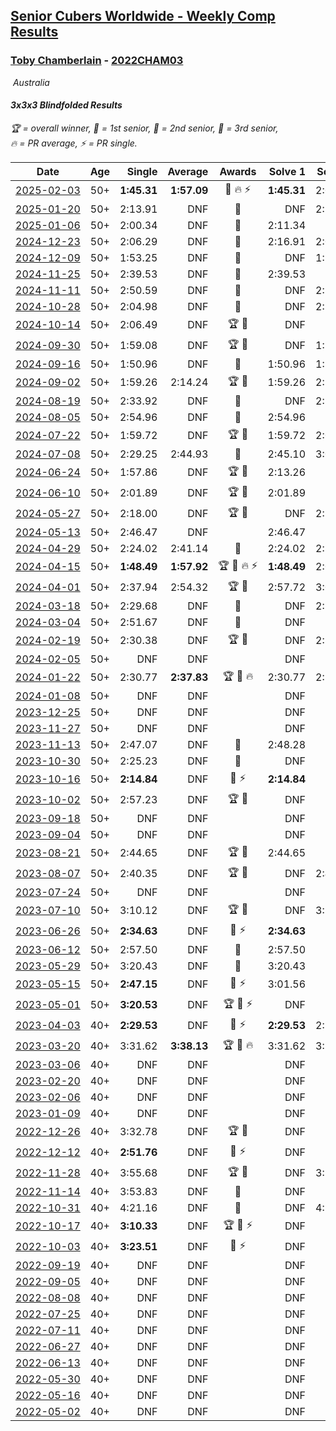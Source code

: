 <style>table {white-space: nowrap;}</style>
<link rel="stylesheet" type="text/css" href="/scw-comp/css/flags.css" />

## [Senior Cubers Worldwide - Weekly Comp Results](/scw-comp/results/)
### [Toby Chamberlain](README.md) - [2022CHAM03](https://www.worldcubeassociation.org/persons/2022CHAM03?event=333bf)

<i class="flag flag-AU" />&nbsp;Australia

#### 3x3x3 Blindfolded Results

<span style="white-space: nowrap;">🏆 = overall winner</span>, <span style="white-space: nowrap;">🥇 = 1st senior</span>, <span style="white-space: nowrap;">🥈 = 2nd senior</span>, <span style="white-space: nowrap;">🥉 = 3rd senior</span>, <span style="white-space: nowrap;">🔥 = PR average</span>, <span style="white-space: nowrap;">⚡ = PR single</span>.

| Date | Age | Single | Average | Awards | Solve 1 | Solve 2 | Solve 3 | Video |
| :--: | :--: | --: | --: | :--: | --: | --: | --: | :-- |
| [2025-02-03](../../results/2025-02-03/333bf.md) | 50+ | **1:45.31** | **1:57.09** | 🥉 🔥 ⚡ | **1:45.31** | 2:00.74 | 2:05.22 | [Desktop](https://www.facebook.com/events/1662572041309805/permalink/1670163510550658) / [Mobile](https://m.facebook.com/events/1662572041309805?view=permalink&id=1670163510550658) |
| [2025-01-20](../../results/2025-01-20/333bf.md) | 50+ | 2:13.91 | DNF | 🥉 | DNF | 2:13.91 | DNF | [Desktop](https://www.facebook.com/events/1361906445249868/permalink/1370598894380623) / [Mobile](https://m.facebook.com/events/1361906445249868?view=permalink&id=1370598894380623) |
| [2025-01-06](../../results/2025-01-06/333bf.md) | 50+ | 2:00.34 | DNF | 🥉 | 2:11.34 | DNF | 2:00.34 | [Desktop](https://www.facebook.com/events/1280387483294287/permalink/1287766832556352) / [Mobile](https://m.facebook.com/events/1280387483294287?view=permalink&id=1287766832556352) |
| [2024-12-23](../../results/2024-12-23/333bf.md) | 50+ | 2:06.29 | DNF | 🥉 | 2:16.91 | 2:06.29 | DNF | [Desktop](https://www.facebook.com/events/585513520866394/permalink/593349233416156) / [Mobile](https://m.facebook.com/events/585513520866394?view=permalink&id=593349233416156) |
| [2024-12-09](../../results/2024-12-09/333bf.md) | 50+ | 1:53.25 | DNF | 🥈 | DNF | 1:53.25 | 2:40.86 | [Desktop](https://www.facebook.com/events/553095514206807/permalink/561346016715090) / [Mobile](https://m.facebook.com/events/553095514206807?view=permalink&id=561346016715090) |
| [2024-11-25](../../results/2024-11-25/333bf.md) | 50+ | 2:39.53 | DNF | 🥉 | 2:39.53 | DNF | DNF | [Desktop](https://www.facebook.com/events/1082790186973276/permalink/1086415423277419) / [Mobile](https://m.facebook.com/events/1082790186973276?view=permalink&id=1086415423277419) |
| [2024-11-11](../../results/2024-11-11/333bf.md) | 50+ | 2:50.59 | DNF | 🥉 | DNF | 2:50.59 | DNF | [Desktop](https://www.facebook.com/events/1990691201411524/permalink/1998638593950118) / [Mobile](https://m.facebook.com/events/1990691201411524?view=permalink&id=1998638593950118) |
| [2024-10-28](../../results/2024-10-28/333bf.md) | 50+ | 2:04.98 | DNF | 🥈 | DNF | 2:20.66 | 2:04.98 | [Desktop](https://www.facebook.com/events/955936316357414/permalink/963648545586191) / [Mobile](https://m.facebook.com/events/955936316357414?view=permalink&id=963648545586191) |
| [2024-10-14](../../results/2024-10-14/333bf.md) | 50+ | 2:06.49 | DNF | 🏆 🥇 | DNF | DNF | 2:06.49 | [Desktop](https://www.facebook.com/events/844597247519001/permalink/850281893617203) / [Mobile](https://m.facebook.com/events/844597247519001?view=permalink&id=850281893617203) |
| [2024-09-30](../../results/2024-09-30/333bf.md) | 50+ | 1:59.08 | DNF | 🏆 🥇 | DNF | 1:59.08 | DNF | [Desktop](https://www.facebook.com/events/1277054103468955/permalink/1285954109245621) / [Mobile](https://m.facebook.com/events/1277054103468955?view=permalink&id=1285954109245621) |
| [2024-09-16](../../results/2024-09-16/333bf.md) | 50+ | 1:50.96 | DNF | 🥈 | 1:50.96 | 1:51.33 | DNF | [Desktop](https://www.facebook.com/events/838621045098189/permalink/847556534204640) / [Mobile](https://m.facebook.com/events/838621045098189?view=permalink&id=847556534204640) |
| [2024-09-02](../../results/2024-09-02/333bf.md) | 50+ | 1:59.26 | 2:14.24 | 🏆 🥇 | 1:59.26 | 2:18.18 | 2:25.28 | [Desktop](https://www.facebook.com/events/1009228074235878/permalink/1017181330107219) / [Mobile](https://m.facebook.com/events/1009228074235878?view=permalink&id=1017181330107219) |
| [2024-08-19](../../results/2024-08-19/333bf.md) | 50+ | 2:33.92 | DNF | 🥈 | DNF | 2:33.92 | DNF | [Desktop](https://www.facebook.com/events/808901778065834/permalink/814212260868119) / [Mobile](https://m.facebook.com/events/808901778065834?view=permalink&id=814212260868119) |
| [2024-08-05](../../results/2024-08-05/333bf.md) | 50+ | 2:54.96 | DNF | 🥉 | 2:54.96 | DNF | DNF | [Desktop](https://www.facebook.com/events/910621581085877/permalink/918162706998431) / [Mobile](https://m.facebook.com/events/910621581085877?view=permalink&id=918162706998431) |
| [2024-07-22](../../results/2024-07-22/333bf.md) | 50+ | 1:59.72 | DNF | 🏆 🥇 | 1:59.72 | 2:06.60 | DNF | [Desktop](https://www.facebook.com/events/1178365719879226/permalink/1185453035837161) / [Mobile](https://m.facebook.com/events/1178365719879226?view=permalink&id=1185453035837161) |
| [2024-07-08](../../results/2024-07-08/333bf.md) | 50+ | 2:29.25 | 2:44.93 | 🥉 | 2:45.10 | 3:00.45 | 2:29.25 | [Desktop](https://www.facebook.com/events/1446099522937900/permalink/1452716025609583) / [Mobile](https://m.facebook.com/events/1446099522937900?view=permalink&id=1452716025609583) |
| [2024-06-24](../../results/2024-06-24/333bf.md) | 50+ | 1:57.86 | DNF | 🏆 🥇 | 2:13.26 | DNF | 1:57.86 | [Desktop](https://www.facebook.com/events/836072151304507/permalink/842759710635751) / [Mobile](https://m.facebook.com/events/836072151304507?view=permalink&id=842759710635751) |
| [2024-06-10](../../results/2024-06-10/333bf.md) | 50+ | 2:01.89 | DNF | 🏆 🥇 | 2:01.89 | DNF | 2:16.39 | [Desktop](https://www.facebook.com/events/3671827413056432/permalink/3679743058931534) / [Mobile](https://m.facebook.com/events/3671827413056432?view=permalink&id=3679743058931534) |
| [2024-05-27](../../results/2024-05-27/333bf.md) | 50+ | 2:18.00 | DNF | 🏆 🥇 | DNF | 2:18.00 | DNF | [Desktop](https://www.facebook.com/events/475143954967359/permalink/482335204248234) / [Mobile](https://m.facebook.com/events/475143954967359?view=permalink&id=482335204248234) |
| [2024-05-13](../../results/2024-05-13/333bf.md) | 50+ | 2:46.47 | DNF |  | 2:46.47 | DNF | DNF | [Desktop](https://www.facebook.com/events/979227970272757/permalink/986883356173885) / [Mobile](https://m.facebook.com/events/979227970272757?view=permalink&id=986883356173885) |
| [2024-04-29](../../results/2024-04-29/333bf.md) | 50+ | 2:24.02 | 2:41.14 | 🥈 | 2:24.02 | 2:30.31 | 3:09.09 | [Desktop](https://www.facebook.com/events/1164980848276214/permalink/1172508784190087) / [Mobile](https://m.facebook.com/events/1164980848276214?view=permalink&id=1172508784190087) |
| [2024-04-15](../../results/2024-04-15/333bf.md) | 50+ | **1:48.49** | **1:57.92** | 🏆 🥇 🔥 ⚡ | **1:48.49** | 2:09.38 | 1:55.88 | [Desktop](https://www.facebook.com/events/1083392669419994/permalink/1090167075409220) / [Mobile](https://m.facebook.com/events/1083392669419994?view=permalink&id=1090167075409220) |
| [2024-04-01](../../results/2024-04-01/333bf.md) | 50+ | 2:37.94 | 2:54.32 | 🏆 🥇 | 2:57.72 | 3:07.29 | 2:37.94 | [Desktop](https://www.facebook.com/events/1075936833483182/permalink/1082799322796933) / [Mobile](https://m.facebook.com/events/1075936833483182?view=permalink&id=1082799322796933) |
| [2024-03-18](../../results/2024-03-18/333bf.md) | 50+ | 2:29.68 | DNF | 🥈 | DNF | 2:29.68 | DNF | [Desktop](https://www.facebook.com/events/1325086664835212/permalink/1331214454222433) / [Mobile](https://m.facebook.com/events/1325086664835212?view=permalink&id=1331214454222433) |
| [2024-03-04](../../results/2024-03-04/333bf.md) | 50+ | 2:51.67 | DNF | 🥉 | DNF | DNF | 2:51.67 | [Desktop](https://www.facebook.com/events/7047318028712556/permalink/7092948847482807) / [Mobile](https://m.facebook.com/events/7047318028712556?view=permalink&id=7092948847482807) |
| [2024-02-19](../../results/2024-02-19/333bf.md) | 50+ | 2:30.38 | DNF | 🏆 🥇 | DNF | 2:30.38 | DNF | [Desktop](https://www.facebook.com/events/737259708472058/permalink/743130741218288) / [Mobile](https://m.facebook.com/events/737259708472058?view=permalink&id=743130741218288) |
| [2024-02-05](../../results/2024-02-05/333bf.md) | 50+ | DNF | DNF |  | DNF | DNF | DNF | [Desktop](https://www.facebook.com/events/402762158875937/permalink/410629538089199) / [Mobile](https://m.facebook.com/events/402762158875937?view=permalink&id=410629538089199) |
| [2024-01-22](../../results/2024-01-22/333bf.md) | 50+ | 2:30.77 | **2:37.83** | 🏆 🥇 🔥 | 2:30.77 | 2:34.21 | 2:48.52 | [Desktop](https://www.facebook.com/events/757477456403623/permalink/764780415673327) / [Mobile](https://m.facebook.com/events/757477456403623?view=permalink&id=764780415673327) |
| [2024-01-08](../../results/2024-01-08/333bf.md) | 50+ | DNF | DNF |  | DNF | DNF | DNF | [Desktop](https://www.facebook.com/events/6766717713436597/permalink/6796925727082462) / [Mobile](https://m.facebook.com/events/6766717713436597?view=permalink&id=6796925727082462) |
| [2023-12-25](../../results/2023-12-25/333bf.md) | 50+ | DNF | DNF |  | DNF | DNF | DNF | [Desktop](https://www.facebook.com/events/377455354819862/permalink/383419080890156) / [Mobile](https://m.facebook.com/events/377455354819862?view=permalink&id=383419080890156) |
| [2023-11-27](../../results/2023-11-27/333bf.md) | 50+ | DNF | DNF |  | DNF | DNF | DNF | [Desktop](https://www.facebook.com/events/1406322769963909/permalink/1412499479346238) / [Mobile](https://m.facebook.com/events/1406322769963909?view=permalink&id=1412499479346238) |
| [2023-11-13](../../results/2023-11-13/333bf.md) | 50+ | 2:47.07 | DNF | 🥈 | 2:48.28 | DNF | 2:47.07 | [Desktop](https://www.facebook.com/events/359802903179092/permalink/366713009154748) / [Mobile](https://m.facebook.com/events/359802903179092?view=permalink&id=366713009154748) |
| [2023-10-30](../../results/2023-10-30/333bf.md) | 50+ | 2:25.23 | DNF | 🥈 | DNF | DNF | 2:25.23 | [Desktop](https://www.facebook.com/events/1030519728373871/permalink/1037097824382728) / [Mobile](https://m.facebook.com/events/1030519728373871?view=permalink&id=1037097824382728) |
| [2023-10-16](../../results/2023-10-16/333bf.md) | 50+ | **2:14.84** | DNF | 🥈 ⚡ | **2:14.84** | DNF | DNF | [Desktop](https://www.facebook.com/events/637374055147584/permalink/644218061129850) / [Mobile](https://m.facebook.com/events/637374055147584?view=permalink&id=644218061129850) |
| [2023-10-02](../../results/2023-10-02/333bf.md) | 50+ | 2:57.23 | DNF | 🏆 🥇 | DNF | DNF | 2:57.23 | [Desktop](https://www.facebook.com/events/838872687904576/permalink/846203797171465) / [Mobile](https://m.facebook.com/events/838872687904576?view=permalink&id=846203797171465) |
| [2023-09-18](../../results/2023-09-18/333bf.md) | 50+ | DNF | DNF |  | DNF | DNF | DNF | [Desktop](https://www.facebook.com/events/268121109391896/permalink/272915768912430) / [Mobile](https://m.facebook.com/events/268121109391896?view=permalink&id=272915768912430) |
| [2023-09-04](../../results/2023-09-04/333bf.md) | 50+ | DNF | DNF |  | DNF | DNF | DNF | [Desktop](https://www.facebook.com/events/629375342596936/permalink/635040825363721) / [Mobile](https://m.facebook.com/events/629375342596936?view=permalink&id=635040825363721) |
| [2023-08-21](../../results/2023-08-21/333bf.md) | 50+ | 2:44.65 | DNF | 🏆 🥇 | 2:44.65 | DNF | 2:54.58 | [Desktop](https://www.facebook.com/events/1253065072020064/permalink/1258597891466782) / [Mobile](https://m.facebook.com/events/1253065072020064?view=permalink&id=1258597891466782) |
| [2023-08-07](../../results/2023-08-07/333bf.md) | 50+ | 2:40.35 | DNF | 🏆 🥇 | DNF | 2:40.35 | DNF | [Desktop](https://www.facebook.com/events/666081695436342/permalink/671692258208619) / [Mobile](https://m.facebook.com/events/666081695436342?view=permalink&id=671692258208619) |
| [2023-07-24](../../results/2023-07-24/333bf.md) | 50+ | DNF | DNF |  | DNF | DNF | DNF | [Desktop](https://www.facebook.com/events/811904560530618/permalink/817923159928758) / [Mobile](https://m.facebook.com/events/811904560530618?view=permalink&id=817923159928758) |
| [2023-07-10](../../results/2023-07-10/333bf.md) | 50+ | 3:10.12 | DNF | 🏆 🥇 | DNF | 3:10.12 | DNF | [Desktop](https://www.facebook.com/events/267491525977865/permalink/273868022006882) / [Mobile](https://m.facebook.com/events/267491525977865?view=permalink&id=273868022006882) |
| [2023-06-26](../../results/2023-06-26/333bf.md) | 50+ | **2:34.63** | DNF | 🥈 ⚡ | **2:34.63** | DNF | 2:52.88 | [Desktop](https://www.facebook.com/events/1347875969094200/permalink/1354860868395710) / [Mobile](https://m.facebook.com/events/1347875969094200?view=permalink&id=1354860868395710) |
| [2023-06-12](../../results/2023-06-12/333bf.md) | 50+ | 2:57.50 | DNF | 🥈 | 2:57.50 | DNF | DNF | [Desktop](https://www.facebook.com/events/1215614055818994/permalink/1221953415185058) / [Mobile](https://m.facebook.com/events/1215614055818994?view=permalink&id=1221953415185058) |
| [2023-05-29](../../results/2023-05-29/333bf.md) | 50+ | 3:20.43 | DNF | 🥇 | 3:20.43 | DNF | DNF | [Desktop](https://www.facebook.com/events/1006326390733395/permalink/1009928270373207) / [Mobile](https://m.facebook.com/events/1006326390733395?view=permalink&id=1009928270373207) |
| [2023-05-15](../../results/2023-05-15/333bf.md) | 50+ | **2:47.15** | DNF | 🥈 ⚡ | 3:01.56 | DNF | **2:47.15** | [Desktop](https://www.facebook.com/events/179341611736618/permalink/187088357628610) / [Mobile](https://m.facebook.com/events/179341611736618?view=permalink&id=187088357628610) |
| [2023-05-01](../../results/2023-05-01/333bf.md) | 50+ | **3:20.53** | DNF | 🏆 🥇 ⚡ | DNF | DNF | **3:20.53** | [Desktop](https://www.facebook.com/events/542713531136099/permalink/548762303864555) / [Mobile](https://m.facebook.com/events/542713531136099?view=permalink&id=548762303864555) |
| [2023-04-03](../../results/2023-04-03/333bf.md) | 40+ | **2:29.53** | DNF | 🥈 ⚡ | **2:29.53** | 2:59.24 | DNF | [Desktop](https://www.facebook.com/events/6012958745461099/permalink/6051977718225868) / [Mobile](https://m.facebook.com/events/6012958745461099?view=permalink&id=6051977718225868) |
| [2023-03-20](../../results/2023-03-20/333bf.md) | 40+ | 3:31.62 | **3:38.13** | 🏆 🥇 🔥 | 3:31.62 | 3:39.13 | 3:43.65 | [Desktop](https://www.facebook.com/events/2297382030433675/permalink/2304411433064068) / [Mobile](https://m.facebook.com/events/2297382030433675?view=permalink&id=2304411433064068) |
| [2023-03-06](../../results/2023-03-06/333bf.md) | 40+ | DNF | DNF |  | DNF | DNF | DNF | [Desktop](https://www.facebook.com/events/1159591751416893/permalink/1165602610815807) / [Mobile](https://m.facebook.com/events/1159591751416893?view=permalink&id=1165602610815807) |
| [2023-02-20](../../results/2023-02-20/333bf.md) | 40+ | DNF | DNF |  | DNF | DNF | DNF | [Desktop](https://www.facebook.com/events/3356785791203879/permalink/3365076537041471) / [Mobile](https://m.facebook.com/events/3356785791203879?view=permalink&id=3365076537041471) |
| [2023-02-06](../../results/2023-02-06/333bf.md) | 40+ | DNF | DNF |  | DNF | DNF | DNF | [Desktop](https://www.facebook.com/events/1402762647128043/permalink/1409322966472011) / [Mobile](https://m.facebook.com/events/1402762647128043?view=permalink&id=1409322966472011) |
| [2023-01-09](../../results/2023-01-09/333bf.md) | 40+ | DNF | DNF |  | DNF | DNF | DNF | [Desktop](https://www.facebook.com/events/3336985539874805/permalink/3347271978846161) / [Mobile](https://m.facebook.com/events/3336985539874805?view=permalink&id=3347271978846161) |
| [2022-12-26](../../results/2022-12-26/333bf.md) | 40+ | 3:32.78 | DNF | 🏆 🥇 | DNF | DNF | 3:32.78 | [Desktop](https://www.facebook.com/events/1410194616184720/permalink/1418677755336406) / [Mobile](https://m.facebook.com/events/1410194616184720?view=permalink&id=1418677755336406) |
| [2022-12-12](../../results/2022-12-12/333bf.md) | 40+ | **2:51.76** | DNF | 🥈 ⚡ | DNF | DNF | **2:51.76** | [Desktop](https://www.facebook.com/events/872606603911817/permalink/882514729587671) / [Mobile](https://m.facebook.com/events/872606603911817?view=permalink&id=882514729587671) |
| [2022-11-28](../../results/2022-11-28/333bf.md) | 40+ | 3:55.68 | DNF | 🏆 🥇 | DNF | 3:55.68 | DNF | [Desktop](https://www.facebook.com/events/527955525684815/permalink/536031248210576) / [Mobile](https://m.facebook.com/events/527955525684815?view=permalink&id=536031248210576) |
| [2022-11-14](../../results/2022-11-14/333bf.md) | 40+ | 3:53.83 | DNF | 🥈 | DNF | DNF | 3:53.83 | [Desktop](https://www.facebook.com/events/1073814339981159/permalink/1082392925789967) / [Mobile](https://m.facebook.com/events/1073814339981159?view=permalink&id=1082392925789967) |
| [2022-10-31](../../results/2022-10-31/333bf.md) | 40+ | 4:21.16 | DNF | 🥈 | DNF | 4:21.16 | DNF | [Desktop](https://www.facebook.com/events/789984605598588/permalink/799184544678594) / [Mobile](https://m.facebook.com/events/789984605598588?view=permalink&id=799184544678594) |
| [2022-10-17](../../results/2022-10-17/333bf.md) | 40+ | **3:10.33** | DNF | 🏆 🥇 ⚡ | DNF | DNF | **3:10.33** | [Desktop](https://www.facebook.com/events/1306275440187039/permalink/1316224539192129) / [Mobile](https://m.facebook.com/events/1306275440187039?view=permalink&id=1316224539192129) |
| [2022-10-03](../../results/2022-10-03/333bf.md) | 40+ | **3:23.51** | DNF | 🥉 ⚡ | DNF | DNF | **3:23.51** | [Desktop](https://www.facebook.com/events/470841368325055/permalink/477579037651288) / [Mobile](https://m.facebook.com/events/470841368325055?view=permalink&id=477579037651288) |
| [2022-09-19](../../results/2022-09-19/333bf.md) | 40+ | DNF | DNF |  | DNF | DNF | DNF | [Desktop](https://www.facebook.com/events/788721762384010/permalink/798549808067872) / [Mobile](https://m.facebook.com/events/788721762384010?view=permalink&id=798549808067872) |
| [2022-09-05](../../results/2022-09-05/333bf.md) | 40+ | DNF | DNF |  | DNF | DNF | DNF | [Desktop](https://www.facebook.com/events/890334055259839/permalink/898337804459464) / [Mobile](https://m.facebook.com/events/890334055259839?view=permalink&id=898337804459464) |
| [2022-08-08](../../results/2022-08-08/333bf.md) | 40+ | DNF | DNF |  | DNF | DNF | DNF | [Desktop](https://www.facebook.com/events/1895101540680357/permalink/1904216166435561) / [Mobile](https://m.facebook.com/events/1895101540680357?view=permalink&id=1904216166435561) |
| [2022-07-25](../../results/2022-07-25/333bf.md) | 40+ | DNF | DNF |  | DNF | DNF | DNF | [Desktop](https://www.facebook.com/events/734219160996929/permalink/742380836847428) / [Mobile](https://m.facebook.com/events/734219160996929?view=permalink&id=742380836847428) |
| [2022-07-11](../../results/2022-07-11/333bf.md) | 40+ | DNF | DNF |  | DNF | DNF | DNF | [Desktop](https://www.facebook.com/events/1224095091671386/permalink/1232409604173268) / [Mobile](https://m.facebook.com/events/1224095091671386?view=permalink&id=1232409604173268) |
| [2022-06-27](../../results/2022-06-27/333bf.md) | 40+ | DNF | DNF |  | DNF | DNF | DNF | [Desktop](https://www.facebook.com/events/722652212339123/permalink/728118525125825) / [Mobile](https://m.facebook.com/events/722652212339123?view=permalink&id=728118525125825) |
| [2022-06-13](../../results/2022-06-13/333bf.md) | 40+ | DNF | DNF |  | DNF | DNF | DNF | [Desktop](https://www.facebook.com/events/1178827662661240/permalink/1186748108535862) / [Mobile](https://m.facebook.com/events/1178827662661240?view=permalink&id=1186748108535862) |
| [2022-05-30](../../results/2022-05-30/333bf.md) | 40+ | DNF | DNF |  | DNF | DNF | DNF | [Desktop](https://www.facebook.com/events/434416978024130/permalink/439622434170251) / [Mobile](https://m.facebook.com/events/434416978024130?view=permalink&id=439622434170251) |
| [2022-05-16](../../results/2022-05-16/333bf.md) | 40+ | DNF | DNF |  | DNF | DNF | DNF | [Desktop](https://www.facebook.com/events/1066743153928061/permalink/1075513549717688) / [Mobile](https://m.facebook.com/events/1066743153928061?view=permalink&id=1075513549717688) |
| [2022-05-02](../../results/2022-05-02/333bf.md) | 40+ | DNF | DNF |  | DNF | DNF | DNF | [Desktop](https://www.facebook.com/events/3187006381570475/permalink/3197379087199871) / [Mobile](https://m.facebook.com/events/3187006381570475?view=permalink&id=3197379087199871) |


<!-- Global site tag (gtag.js) - Google Analytics -->
<script async src="https://www.googletagmanager.com/gtag/js?id=UA-86348435-3"></script>
<script>window.dataLayer = window.dataLayer || []; function gtag() {dataLayer.push(arguments);} gtag('js', new Date()); gtag('config', 'UA-86348435-3');</script>
